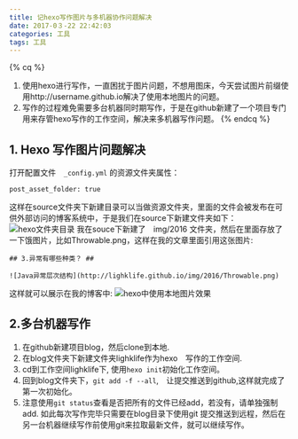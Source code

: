 ```yaml
---
title: 记hexo写作图片与多机器协作问题解决
date: 2017-0３-22 22:42:03
categories: 工具
tags: 工具
---
```


{% cq %}
1. 使用hexo进行写作，一直困扰于图片问题，不想用图床，今天尝试图片前缀使用http://username.github.io解决了使用本地图片的问题。
2. 写作的过程难免需要多台机器同时期写作，于是在github新建了一个项目专门用来存管hexo写作的工作空间，解决来多机器写作问题。
{% endcq %}

<!--more-->

## 1. Hexo 写作图片问题解决
打开配置文件　`_config.yml` 的资源文件夹属性：
```
post_asset_folder: true
```
这样在source文件夹下新建目录可以当做资源文件夹，里面的文件会被发布在可供外部访问的博客系统中，于是我们在source下新建文件夹如下：
![hexo文件夹目录](http://lighklife.github.io/img/2017/hexo_dir.png)
我在souce下新建了　img/2016 文件夹，然后在里面存放了一下饿图片，比如Throwable.png，这样在我的文章里面引用这张图片:
```
## 3.异常有哪些种类？ ##

![Java异常层次结构](http://lighklife.github.io/img/2016/Throwable.png)
```
这样就可以展示在我的博客中:
![hexo中使用本地图片效果](http://lighklife.github.io/img/2017/hexo_use_image_example.png)

## 2.多台机器写作
1. 在github新建项目blog，然后clone到本地.
2. 在blog文件夹下新建文件夹lighklife作为hexo　写作的工作空间.
3. cd到工作空间lighklife下, 使用`hexo init`初始化工作空间。
4. 回到blog文件夹下，`git add -f --all`,　让提交推送到github,这样就完成了第一次初始化。
5. 注意使用`git status`查看是否把所有的文件已经add，若没有，请单独强制add.
如此每次写作完毕只需要在blog目录下使用git 提交推送到远程，然后在另一台机器继续写作前使用git来拉取最新文件，就可以继续写作。
